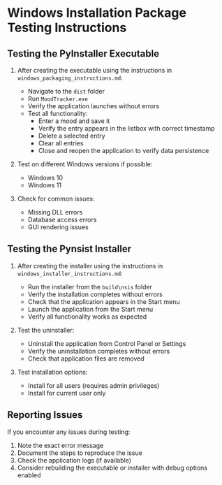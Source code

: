 # Windows Installation Package Testing Instructions

## Testing the PyInstaller Executable

1. After creating the executable using the instructions in `windows_packaging_instructions.md`:
   - Navigate to the `dist` folder
   - Run `MoodTracker.exe`
   - Verify the application launches without errors
   - Test all functionality:
     - Enter a mood and save it
     - Verify the entry appears in the listbox with correct timestamp
     - Delete a selected entry
     - Clear all entries
     - Close and reopen the application to verify data persistence

2. Test on different Windows versions if possible:
   - Windows 10
   - Windows 11

3. Check for common issues:
   - Missing DLL errors
   - Database access errors
   - GUI rendering issues

## Testing the Pynsist Installer

1. After creating the installer using the instructions in `windows_installer_instructions.md`:
   - Run the installer from the `build\nsis` folder
   - Verify the installation completes without errors
   - Check that the application appears in the Start menu
   - Launch the application from the Start menu
   - Verify all functionality works as expected

2. Test the uninstaller:
   - Uninstall the application from Control Panel or Settings
   - Verify the uninstallation completes without errors
   - Check that application files are removed

3. Test installation options:
   - Install for all users (requires admin privileges)
   - Install for current user only

## Reporting Issues

If you encounter any issues during testing:
1. Note the exact error message
2. Document the steps to reproduce the issue
3. Check the application logs (if available)
4. Consider rebuilding the executable or installer with debug options enabled
